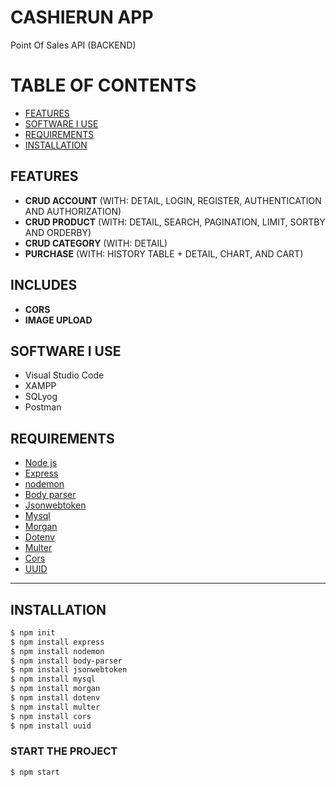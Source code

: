 # CASHIERUN APP
Point Of Sales API (BACKEND)

# TABLE OF CONTENTS

- [FEATURES](#FEATURES)
- [SOFTWARE I USE](#software-i-use)
- [REQUIREMENTS](#REQUIREMENTS)
- [INSTALLATION](#INSTALLATION)

## FEATURES
- <b>CRUD ACCOUNT</b> (WITH: DETAIL, LOGIN, REGISTER, AUTHENTICATION AND AUTHORIZATION)
- <b>CRUD PRODUCT</b> (WITH: DETAIL, SEARCH, PAGINATION, LIMIT, SORTBY AND ORDERBY)
- <b>CRUD CATEGORY</b> (WITH: DETAIL)
- <b>PURCHASE</b> (WITH: HISTORY TABLE + DETAIL, CHART, AND CART)

## INCLUDES
- <b>CORS</b>
- <b>IMAGE UPLOAD</b>

## SOFTWARE I USE
- Visual Studio Code
- XAMPP
- SQLyog
- Postman

## REQUIREMENTS

* [Node js](https://nodejs.org/en/)
* [Express](http://expressjs.com/)
* [nodemon](https://www.npmjs.com/package/nodemon)
* [Body parser](https://www.npmjs.com/package/body-parser)
* [Jsonwebtoken](https://jwt.io/)
* [Mysql](https://www.npmjs.com/package/mysql)
* [Morgan](https://www.npmjs.com/package/morgan)
* [Dotenv](https://www.npmjs.com/package/dotenv)
* [Multer](https://www.npmjs.com/package/multer)
* [Cors](https://www.npmjs.com/package/cors)
* [UUID](https://www.npmjs.com/package/uuid)
<hr>

## INSTALLATION
```bash
$ npm init
$ npm install express
$ npm install nodemon
$ npm install body-parser
$ npm install jsonwebtoken
$ npm install mysql
$ npm install morgan
$ npm install dotenv
$ npm install multer
$ npm install cors
$ npm install uuid
```

### START THE PROJECT
```bash
$ npm start
```
